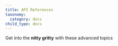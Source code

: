 ```yaml
---
title: API References
taxonomy:
  category: docs
child_type: docs
---
```


Get into the **nitty gritty** with these advanced topics
